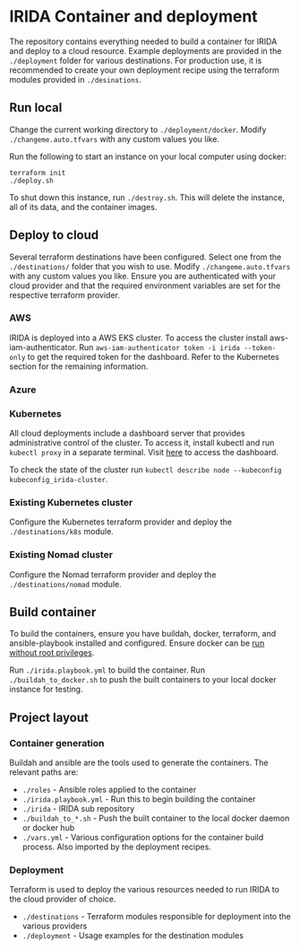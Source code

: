 # IRIDA Container and deployment

The repository contains everything needed to build a container for IRIDA and deploy to a cloud resource.
Example deployments are provided in the `./deployment` folder for various destinations. For production use, it is
recommended to create your own deployment recipe using the terraform modules provided in `./desinations`.

## Run local
Change the current working directory to `./deployment/docker`.
Modify `./changeme.auto.tfvars` with any custom values you like.

Run the following to start an instance on your local computer using docker:
```shell script
terraform init
./deploy.sh
```

To shut down this instance, run `./destroy.sh`. This will delete the instance, all of its data, and the container images.

## Deploy to cloud

Several terraform destinations have been configured. Select one from the `./destinations/` folder that you wish to use.
Modify `./changeme.auto.tfvars` with any custom values you like. Ensure you are authenticated with your cloud provider
and that the required environment variables are set for the respective terraform provider.

### AWS

IRIDA is deployed into a AWS EKS cluster. To access the cluster install aws-iam-authenticator.
Run `aws-iam-authenticator token -i irida --token-only` to get the required token for the dashboard.
Refer to the Kubernetes section for the remaining information.

### Azure

### Kubernetes

All cloud deployments include a dashboard server that provides administrative control of the cluster.
To access it, install kubectl and run `kubectl proxy` in a separate terminal.
Visit [here](http://localhost:8001/api/v1/namespaces/kube-system/services/https:dashboard-chart-kubernetes-dashboard:https/proxy/#/login) to
access the dashboard.

To check the state of the cluster run `kubectl describe node --kubeconfig kubeconfig_irida-cluster`.

### Existing Kubernetes cluster

Configure the Kubernetes terraform provider and deploy the `./destinations/k8s` module.

### Existing Nomad cluster

Configure the Nomad terraform provider and deploy the `./destinations/nomad` module.

## Build container
To build the containers, ensure you have buildah, docker, terraform, and ansible-playbook installed and configured.
Ensure docker can be [run without root privileges](https://docs.docker.com/engine/install/linux-postinstall/).

Run `./irida.playbook.yml` to build the container.
Run `./buildah_to_docker.sh` to push the built containers to your local docker instance for testing.

## Project layout

### Container generation

Buildah and ansible are the tools used to generate the containers. The relevant paths are:

* `./roles` - Ansible roles applied to the container
* `./irida.playbook.yml` - Run this to begin building the container
* `./irida` - IRIDA sub repository
* `./buildah_to_*.sh` - Push the built container to the local docker daemon or docker hub
* `./vars.yml` - Various configuration options for the container build process. Also imported by the deployment recipes.

### Deployment

Terraform is used to deploy the various resources needed to run IRIDA to the cloud provider of choice.

* `./destinations` - Terraform modules responsible for deployment into the various providers
* `./deployment` - Usage examples for the destination modules